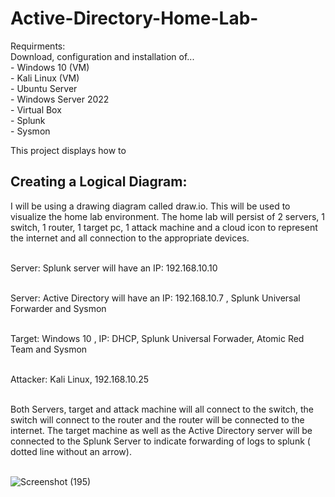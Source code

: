 # Active-Directory-Home-Lab-
Requirments: 
</br> Download, configuration and installation of...
</br> - Windows 10 (VM) 
</br> - Kali Linux (VM)
</br> - Ubuntu Server
</br> - Windows Server 2022
</br> - Virtual Box
</br> - Splunk
</br> - Sysmon


This project displays how to
</br>
<h2>Creating a Logical Diagram:</h2>
I will be using a drawing diagram called draw.io. This will be used to visualize the home lab environment. The home lab will persist of 2 servers, 1 switch, 1 router, 1 target pc, 1 attack machine and a cloud icon to represent the internet and all connection to the appropriate devices. 

</br>Server: Splunk server will have an IP: 192.168.10.10

</br>Server: Active Directory will have an IP: 192.168.10.7 , Splunk Universal Forwarder and Sysmon 

</br>Target: Windows 10 , IP: DHCP, Splunk Universal Forwader, Atomic Red Team and Sysmon

</br>Attacker: Kali Linux, 192.168.10.25

</br>Both Servers, target and attack machine will all connect to the switch, the switch will connect to the router and the router will be connected to the internet. The target machine as well as the Active Directory server will be connected to the Splunk Server to indicate forwarding of logs to splunk ( dotted line without an arrow). 

</br>![Screenshot (195)](https://github.com/user-attachments/assets/c51fadb9-34c2-4146-b503-baa81d3ff662)




